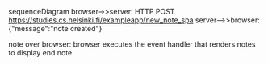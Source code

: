sequenceDiagram
browser->>server: HTTP POST https://studies.cs.helsinki.fi/exampleapp/new_note_spa
server-->>browser: {"message":"note created"}

note over browser:
browser executes the event handler
that renders notes to display
end note

